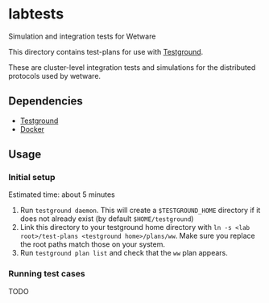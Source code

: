 # labtests

Simulation and integration tests for Wetware

This directory contains test-plans for use with [Testground](https://github.com/testground/testground).

These are cluster-level integration tests and simulations for the distributed protocols used by wetware.

## Dependencies

- [Testground](https://github.com/testground/testground)
- [Docker](https://www.docker.com/)

## Usage

### Initial setup

Estimated time:  about 5 minutes

1. Run `testground daemon`.  This will create a `$TESTGROUND_HOME` directory if it does not already exist (by default `$HOME/testground`)
2. Link this directory to your testground home directory with `ln -s <lab root>/test-plans <testground home>/plans/ww`.  Make sure you replace the root paths match those on your system.
3. Run `testground plan list` and check that the `ww` plan appears.

### Running test cases

TODO
